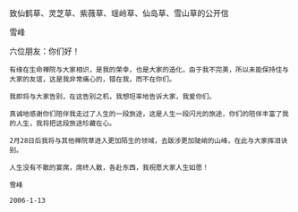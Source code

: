 致仙鹤草、灵芝草、紫薇草、瑶岭草、仙岛草、雪山草的公开信

雪峰


六位朋友：你们好！

    有缘在生命禅院与大家相识，是我的荣幸，也是大家的造化，由于我不完美，所以未能保持住与大家的友谊，这是我非常痛心的，错在我，而不在你们。

    我即将与大家告别，在这告别之机，我想坦率地告诉大家，我爱你们。

    真诚地感谢你们陪伴我走过了人生的一段旅途，这是人生一段闪光的旅途，你们的陪伴丰富了我的人生，我将把这段旅途珍藏在心。

    2月28日后我将与其他禅院草进入更加陌生的领域，去跋涉更加陡峭的山峰，在此与大家挥泪诀别。

    人生没有不散的宴席，席终人散，各赴东西，我祝愿大家人生如愿！

    雪峰

    2006-1-13



